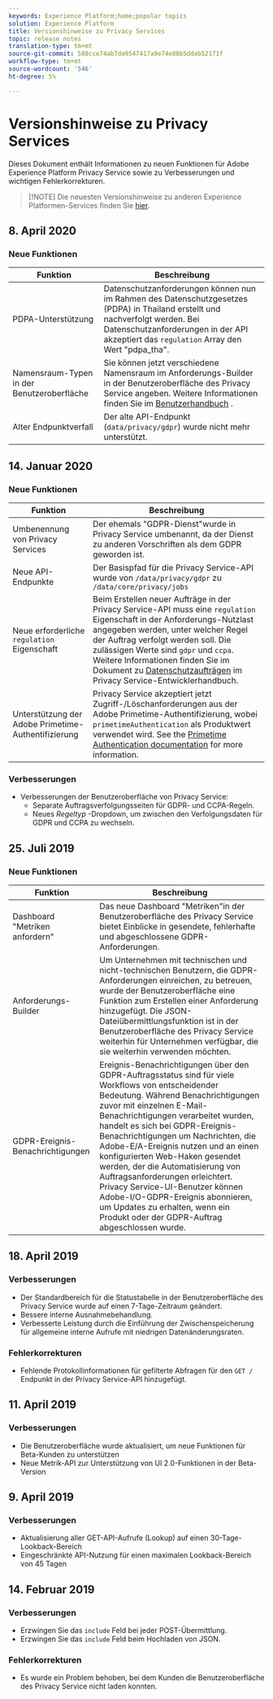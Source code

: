 ```yaml
---
keywords: Experience Platform;home;popular topics
solution: Experience Platform
title: Versionshinweise zu Privacy Services
topic: release notes
translation-type: tm+mt
source-git-commit: 580cce74ab7da9547417a9e74e88b5ddab52171f
workflow-type: tm+mt
source-wordcount: '546'
ht-degree: 5%

---
```



# Versionshinweise zu Privacy Services

Dieses Dokument enthält Informationen zu neuen Funktionen für Adobe Experience Platform Privacy Service sowie zu Verbesserungen und wichtigen Fehlerkorrekturen.

>[!NOTE] Die neuesten Versionshinweise zu anderen Experience Platformen-Services finden Sie [hier](../release-notes/latest/latest.md).

## 8. April 2020

### Neue Funktionen

| Funktion | Beschreibung |
| --- | --- |
| PDPA-Unterstützung | Datenschutzanforderungen können nun im Rahmen des Datenschutzgesetzes (PDPA) in Thailand erstellt und nachverfolgt werden. Bei Datenschutzanforderungen in der API akzeptiert das `regulation` Array den Wert &quot;pdpa_tha&quot;. |
| Namensraum-Typen in der Benutzeroberfläche | Sie können jetzt verschiedene Namensraum im Anforderungs-Builder in der Benutzeroberfläche des Privacy Service angeben. Weitere Informationen finden Sie im [Benutzerhandbuch](ui/user-guide.md) . |
| Alter Endpunktverfall | Der alte API-Endpunkt (`data/privacy/gdpr`) wurde nicht mehr unterstützt. |

## 14. Januar 2020

### Neue Funktionen

| Funktion | Beschreibung |
| --- | --- |
| Umbenennung von Privacy Services | Der ehemals &quot;GDPR-Dienst&quot;wurde in Privacy Service umbenannt, da der Dienst zu anderen Vorschriften als dem GDPR geworden ist. |
| Neue API-Endpunkte | Der Basispfad für die Privacy Service-API wurde von `/data/privacy/gdpr` zu `/data/core/privacy/jobs` |
| Neue erforderliche `regulation` Eigenschaft | Beim Erstellen neuer Aufträge in der Privacy Service-API muss eine `regulation` Eigenschaft in der Anforderungs-Nutzlast angegeben werden, unter welcher Regel der Auftrag verfolgt werden soll. Die zulässigen Werte sind `gdpr` und `ccpa`. Weitere Informationen finden Sie im Dokument zu [Datenschutzaufträgen](api/privacy-jobs.md) im Privacy Service-Entwicklerhandbuch. |
| Unterstützung der Adobe Primetime-Authentifizierung | Privacy Service akzeptiert jetzt Zugriff-/Löschanforderungen aus der Adobe Primetime-Authentifizierung, wobei `primetimeAuthentication` als Produktwert verwendet wird. See the [Primetime Authentication documentation](http://tve.helpdocsonline.com/how-to-make-a-privacy-request) for more information. |

### Verbesserungen

* Verbesserungen der Benutzeroberfläche von Privacy Service:
   * Separate Auftragsverfolgungsseiten für GDPR- und CCPA-Regeln.
   * Neues _Regeltyp_ -Dropdown, um zwischen den Verfolgungsdaten für GDPR und CCPA zu wechseln.

## 25. Juli 2019

### Neue Funktionen

| Funktion | Beschreibung |
| --- | --- |
| Dashboard &quot;Metriken anfordern&quot; | Das neue Dashboard &quot;Metriken&quot;in der Benutzeroberfläche des Privacy Service bietet Einblicke in gesendete, fehlerhafte und abgeschlossene GDPR-Anforderungen. |
| Anforderungs-Builder | Um Unternehmen mit technischen und nicht-technischen Benutzern, die GDPR-Anforderungen einreichen, zu betreuen, wurde der Benutzeroberfläche eine Funktion zum Erstellen einer Anforderung hinzugefügt. Die JSON-Dateiübermittlungsfunktion ist in der Benutzeroberfläche des Privacy Service weiterhin für Unternehmen verfügbar, die sie weiterhin verwenden möchten. |
| GDPR-Ereignis-Benachrichtigungen | Ereignis-Benachrichtigungen über den GDPR-Auftragsstatus sind für viele Workflows von entscheidender Bedeutung. Während Benachrichtigungen zuvor mit einzelnen E-Mail-Benachrichtigungen verarbeitet wurden, handelt es sich bei GDPR-Ereignis-Benachrichtigungen um Nachrichten, die Adobe-E/A-Ereignis nutzen und an einen konfigurierten Web-Haken gesendet werden, der die Automatisierung von Auftragsanforderungen erleichtert. Privacy Service-UI-Benutzer können Adobe-I/O-GDPR-Ereignis abonnieren, um Updates zu erhalten, wenn ein Produkt oder der GDPR-Auftrag abgeschlossen wurde. |

## 18. April 2019

### Verbesserungen

* Der Standardbereich für die Statustabelle in der Benutzeroberfläche des Privacy Service wurde auf einen 7-Tage-Zeitraum geändert.
* Bessere interne Ausnahmebehandlung.
* Verbesserte Leistung durch die Einführung der Zwischenspeicherung für allgemeine interne Aufrufe mit niedrigen Datenänderungsraten.

### Fehlerkorrekturen

* Fehlende Protokollinformationen für gefilterte Abfragen für den `GET /` Endpunkt in der Privacy Service-API hinzugefügt.

## 11. April 2019

### Verbesserungen

* Die Benutzeroberfläche wurde aktualisiert, um neue Funktionen für Beta-Kunden zu unterstützen
* Neue Metrik-API zur Unterstützung von UI 2.0-Funktionen in der Beta-Version

## 9. April 2019

### Verbesserungen

* Aktualisierung aller GET-API-Aufrufe (Lookup) auf einen 30-Tage-Lookback-Bereich
* Eingeschränkte API-Nutzung für einen maximalen Lookback-Bereich von 45 Tagen

## 14. Februar 2019

### Verbesserungen

* Erzwingen Sie das `include` Feld bei jeder POST-Übermittlung.
* Erzwingen Sie das `include` Feld beim Hochladen von JSON.

### Fehlerkorrekturen

* Es wurde ein Problem behoben, bei dem Kunden die Benutzeroberfläche des Privacy Service nicht laden konnten.